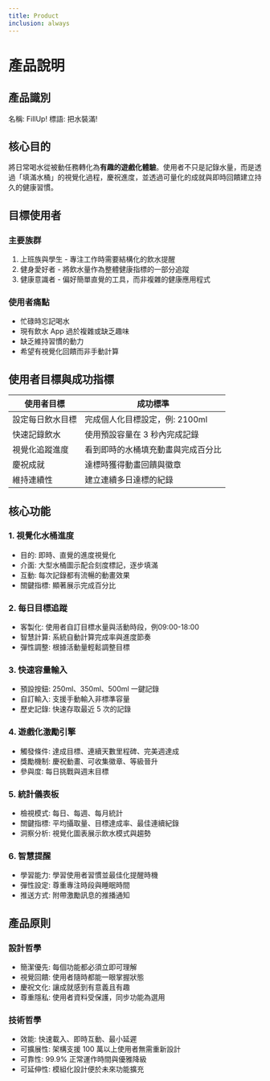 ```yaml
---
title: Product
inclusion: always
---
```


# 產品說明
## 產品識別
名稱: FillUp!
標語: 把水裝滿!
## 核心目的
將日常喝水從被動任務轉化為**有趣的遊戲化體驗**。使用者不只是記錄水量，而是透過「填滿水桶」的視覺化過程，慶祝進度，並透過可量化的成就與即時回饋建立持久的健康習慣。

## 目標使用者
### 主要族群
1. 上班族與學生 - 專注工作時需要結構化的飲水提醒
2. 健身愛好者 - 將飲水量作為整體健康指標的一部分追蹤
3. 健康意識者 - 偏好簡單直覺的工具，而非複雜的健康應用程式
### 使用者痛點
- 忙碌時忘記喝水
- 現有飲水 App 過於複雜或缺乏趣味
- 缺乏維持習慣的動力
- 希望有視覺化回饋而非手動計算

## 使用者目標與成功指標
| 使用者目標 | 成功標準 |
|-----------|---------|
| 設定每日飲水目標 | 完成個人化目標設定，例: 2100ml |
| 快速記錄飲水 | 使用預設容量在 3 秒內完成記錄 |
| 視覺化追蹤進度 | 看到即時的水桶填充動畫與完成百分比 |
| 慶祝成就 | 達標時獲得動畫回饋與徽章 |
| 維持連續性 | 建立連續多日達標的紀錄 |

## 核心功能
### 1. 視覺化水桶進度
- 目的: 即時、直覺的進度視覺化
- 介面: 大型水桶圖示配合刻度標記，逐步填滿
- 互動: 每次記錄都有流暢的動畫效果
- 關鍵指標: 顯著展示完成百分比

### 2. 每日目標追蹤
- 客製化: 使用者自訂目標水量與活動時段，例09:00-18:00
- 智慧計算: 系統自動計算完成率與進度節奏
- 彈性調整: 根據活動量輕鬆調整目標

### 3. 快速容量輸入
- 預設按鈕: 250ml、350ml、500ml 一鍵記錄
- 自訂輸入: 支援手動輸入非標準容量
- 歷史記錄: 快速存取最近 5 次的記錄

### 4. 遊戲化激勵引擎
- 觸發條件: 達成目標、連續天數里程碑、完美週達成
- 獎勵機制: 慶祝動畫、可收集徽章、等級晉升
- 參與度: 每日挑戰與週末目標

### 5. 統計儀表板
- 檢視模式: 每日、每週、每月統計
- 關鍵指標: 平均攝取量、目標達成率、最佳連續紀錄
- 洞察分析: 視覺化圖表展示飲水模式與趨勢

### 6. 智慧提醒
- 學習能力: 學習使用者習慣並最佳化提醒時機
- 彈性設定: 尊重專注時段與睡眠時間
- 推送方式: 附帶激勵訊息的推播通知

## 產品原則
### 設計哲學
- 簡潔優先: 每個功能都必須立即可理解
- 視覺回饋: 使用者隨時都能一眼掌握狀態
- 慶祝文化: 讓成就感到有意義且有趣
- 尊重隱私: 使用者資料受保護，同步功能為選用
### 技術哲學
- 效能: 快速載入、即時互動、最小延遲
- 可擴展性: 架構支援 100 萬以上使用者無需重新設計
- 可靠性: 99.9% 正常運作時間與優雅降級
- 可延伸性: 模組化設計便於未來功能擴充